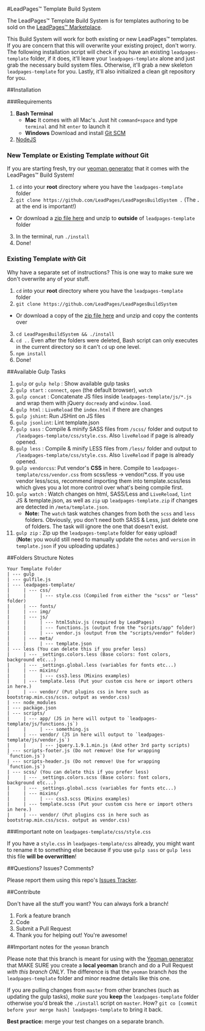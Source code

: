 #LeadPages&trade; Template Build System

The LeadPages&trade; Template Build System is for templates authoring to be sold on the [LeadPages&trade; Marketplace](https://market.leadpages.net).

This Build System will work for both existing or new LeadPages&trade; templates. If you are concern that this will overwrite your existing project, don't worry. The following installation script will check if you have an existing `leadpages-template` folder, if it does, it'll leave your `leadpages-template` alone and just grab the necessary build system files. Otherwise, it'll grab a new skeleton `leadpages-template` for you. Lastly, it'll also initialized a clean git repository for you.

##Installation

###Requirements

1. **Bash Terminal**
	* **Mac**
	It comes with all Mac's. Just hit `command+space` and type `terminal` and hit `enter` to launch it
	* **Windows**
	  Download and install [Git SCM](http://git-scm.com/download/win)
2. [NodeJS](http://nodejs.com)

### New Template or Existing Template *without* Git ###

If you are starting fresh, try our [yeoman generator](https://github.com/LeadPages/LeadPagesYeoman) that it comes with the LeadPages&trade; Build System!

1. `cd` into your **root** directory where you have the `leadpages-template` folder
2. `git clone https://github.com/LeadPages/LeadPagesBuildSystem .` (The **.** at the end is important!)
 * Or download a [zip file here](https://github.com/LeadPages/LeadPagesBuildSystem/archive/master.zip) and unzip to **outside** of `leadpages-template` folder
3. In the terminal, run `./install`
5. Done!

### Existing Template *with* Git

Why have a separate set of instructions? This is one way to make sure we don't overwrite any of your stuff.

1. `cd` into your **root** directory where you have the `leadpages-template` folder
2. `git clone https://github.com/LeadPages/LeadPagesBuildSystem`
 * Or download a copy of the [zip file here](https://github.com/LeadPages/LeadPagesBuildSystem/archive/master.zip) and unzip and copy the contents over
3. `cd LeadPagesBuildSystem && ./install`
4. `cd ..` Even after the folders were deleted, Bash script can only executes in the current directory so it can't `cd` up one level.
5. `npm install`
6. Done!


##Available Gulp Tasks

1. `gulp` or `gulp help` : Show available gulp tasks
1. `gulp start` : `connect`, `open` (the default browser), `watch`
2. `gulp concat` : Concatenate JS files inside `leadpages-template/js/*.js` and wrap them with jQuery `docready` and `window.load`.
3. `gulp html` : `LiveReload` the `index.html` if there are changes
4. `gulp jshint`: Run JSHint on JS files
5. `gulp jsonlint`: Lint template.json
4. `gulp sass` : Compile & minify SASS files from `/scss/` folder and output to `/leadpages-template/css/style.css`. Also `liveReload` if page is already opened.
4. `gulp less` : Compile & minify LESS files from `/less/` folder and output to `/leadpages-template/css/style.css`. Also `liveReload` if page is already opened.
4. `gulp vendorcss`: Put vendor's **CSS** in here. Compile to `leadpages-template/css/vendor.css` from scss/less -> vendor/*.css. If you use vendor less/scss, recommend importing them into template.scss/less which gives you a lot more control over what's being compile first.
5. `gulp watch` : Watch changes on html, SASS/Less and `LiveReload`, `lint` JS & template.json, as well as `zip` up `leadpages-template.zip` if changes are detected in `/meta/template.json`.
   * **Note:** The `watch` task watches changes from both the `scss` and `less` folders. Obviously, you don't need both SASS & Less, just delete one of folders. The task will ignore the one that doesn't exist.
6. `gulp zip` : Zip up the `leadpages-template` folder for easy upload! <br>(**Note:** you would still need to manually update the `notes` and `version` in `template.json` if you uploading updates.)

##Folders Structure Notes

````
Your Template Folder
| --- gulp
| --- gulfile.js
| --- leadpages-template/
|     | --- css/
|     | 	| --- style.css (Compiled from either the "scss" or "less" folder)
|     | --- fonts/
|     | --- img/
|     | --- js/
|     | 	| --- html5shiv.js (required by LeadPages)
|     | 	| --- functions.js (output from the "scripts/app" folder)
|     | 	| --- vendor.js (output from the "scripts/vendor" folder)
|     | --- meta/
|     | 	| --- template.json
| --- less (You can delete this if you prefer less)
| 	  | --- _settings.colors.less (Base colors: font colors, background etc...)
|	  | --- _settings.global.less (variables for fonts etc...)
|	  | --- mixins/
|	  | 	| --- css3.less (Mixins examples)
|	  | --- template.less (Put your custom css here or import others in here.)
|     | --- vendor/ (Put plugins css in here such as bootstrap.min.css/scss. output as vendor.css)
| --- node_modules
| --- package.json
| --- scripts/
|	  | --- app/ (JS in here will output to `leadpages-template/js/functions.js`)
|	  |	    | --- something.js
|     | --- vendor/ (JS in here will output to `leadpages-template/js/vendor.js`)
|     |     | --- jquery.1.9.1.min.js (And other 3rd party scripts)
| --- scripts-footer.js (Do not remove! Use for wrapping `function.js`)
| --- scripts-header.js (Do not remove! Use for wrapping `function.js`)
| --- scss/ (You can delete this if you prefer less)
| 	  | --- _settings.colors.scss (Base colors: font colors, background etc...)
|	  | --- _settings.global.scss (variables for fonts etc...)
|	  | --- mixins/
|	  | 	| --- css3.scss (Mixins examples)
|	  | --- template.scss (Put your custom css here or import others in here.)
|     | --- vendor/ (Put plugins css in here such as bootstrap.min.css/scss. output as vendor.css)
````

###Important note on `leadpages-template/css/style.css`

If you have a `style.css` in `leadpages-template/css` already, you might want to rename it to something else because if you use `gulp sass` or `gulp less` this file **will be overwritten**!

##Questions? Issues? Comments?

Please report them using this repo's [Issues Tracker](https://github.com/LeadPages/LeadPagesBuildSystem/issues).

##Contribute

Don't have all the stuff you want? You can always fork a branch!

1. Fork a feature branch
2. Code
3. Submit a Pull Request
4. Thank you for helping out! You're awesome!

##Important notes for the `yeoman` branch

Please note that this branch is meant for using with the [Yeoman generator](https://github.com/LeadPages/LeadPagesYeoman) that MAKE SURE you create a **local yeoman** branch and do a Pull Request *with this branch ONLY*. The difference is that the `yeoman` branch *has* the `leadpages-template` folder and minor readme details like this one.

If you are pulling changes from `master` from other branches (such as updating the gulp tasks), *make sure* you **keep** the `leadpages-template` folder otherwise you'd break the `./install` script on `master`. How? `git co [commit before your merge hash] leadpages-template` to bring it back.

**Best practice:** merge your test changes on a separate branch.
